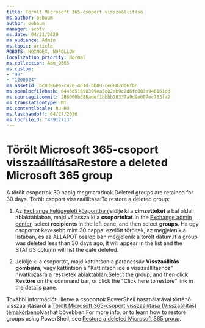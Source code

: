 ```yaml
---
title: Törölt Microsoft 365-csoport visszaállítása
ms.author: pebaum
author: pebaum
manager: scotv
ms.date: 04/21/2020
ms.audience: Admin
ms.topic: article
ROBOTS: NOINDEX, NOFOLLOW
localization_priority: Normal
ms.collection: Adm_O365
ms.custom:
- "98"
- "1200024"
ms.assetid: bc0396ea-c426-4d1d-bb89-ced602d06fb6
ms.openlocfilehash: 0443d51690399ea5c82ab9c2d6fc803a946161dd
ms.sourcegitcommit: 286000b588adef1bbbb28337a9d9e087ec783fa2
ms.translationtype: MT
ms.contentlocale: hu-HU
ms.lasthandoff: 04/27/2020
ms.locfileid: "43912713"
---
```

# <a name="restore-a-deleted-microsoft-365-group"></a><span data-ttu-id="70faa-102">Törölt Microsoft 365-csoport visszaállítása</span><span class="sxs-lookup"><span data-stu-id="70faa-102">Restore a deleted Microsoft 365 group</span></span>

<span data-ttu-id="70faa-103">A törölt csoportok 30 napig megmaradnak.</span><span class="sxs-lookup"><span data-stu-id="70faa-103">Deleted groups are retained for 30 days.</span></span> <span data-ttu-id="70faa-104">Törölt csoport visszaállítása:</span><span class="sxs-lookup"><span data-stu-id="70faa-104">To restore a deleted group:</span></span>
  
1. <span data-ttu-id="70faa-105">Az [Exchange Felügyeleti központban](https://outlook.office365.com/ecp/)jelölje ki a **címzetteket** a bal oldali ablaktáblában, majd válassza ki a **csoportokat.**</span><span class="sxs-lookup"><span data-stu-id="70faa-105">In the [Exchange admin center](https://outlook.office365.com/ecp/), select **recipients** in the left pane, and then select **groups**.</span></span> <span data-ttu-id="70faa-106">Ha egy csoportot kevesebb mint 30 nappal ezelőtt töröltek, az megjelenik a listában, és az ÁLLAPOT oszlop ban megjelenik a törölt dátum.</span><span class="sxs-lookup"><span data-stu-id="70faa-106">If a group was deleted less than 30 days ago, it will appear in the list and the STATUS column will list the date deleted.</span></span>

2. <span data-ttu-id="70faa-107">Jelölje ki a csoportot, majd kattintson a parancssáv **Visszaállítás gombjára,** vagy kattintson a "Kattintson ide a visszaállításhoz" hivatkozásra a részletek ablaktáblán.</span><span class="sxs-lookup"><span data-stu-id="70faa-107">Select the group, and then click **Restore** on the command bar, or click the "Click here to restore" link in the details pane.</span></span>

<span data-ttu-id="70faa-108">További információt, illetve a csoportok PowerShell használatával történő visszaállításáról a [Törölt Microsoft 365-csoport visszaállítása (Visszaállítás) témakörben](https://go.microsoft.com/fwlink/?linkid=867802)olvashat bővebben.</span><span class="sxs-lookup"><span data-stu-id="70faa-108">For more info, or to learn how to restore groups using PowerShell, see [Restore a deleted Microsoft 365 group](https://go.microsoft.com/fwlink/?linkid=867802).</span></span>
  